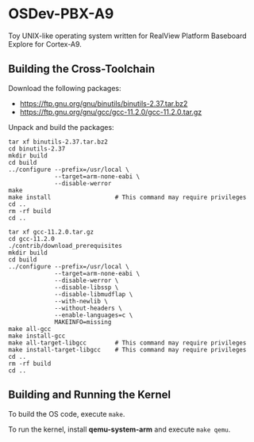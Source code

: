 # OSDev-PBX-A9

Toy UNIX-like operating system written for RealView Platform Baseboard Explore
for Cortex-A9.

## Building the Cross-Toolchain

Download the following packages:

* https://ftp.gnu.org/gnu/binutils/binutils-2.37.tar.bz2
* https://ftp.gnu.org/gnu/gcc/gcc-11.2.0/gcc-11.2.0.tar.gz

Unpack and build the packages:

```
tar xf binutils-2.37.tar.bz2
cd binutils-2.37
mkdir build
cd build
../configure --prefix=/usr/local \
             --target=arm-none-eabi \
             --disable-werror
make
make install                  # This command may require privileges
cd ..
rm -rf build
cd ..

tar xf gcc-11.2.0.tar.gz
cd gcc-11.2.0
./contrib/download_prerequisites
mkdir build
cd build
../configure --prefix=/usr/local \
             --target=arm-none-eabi \
             --disable-werror \
             --disable-libssp \
             --disable-libmudflap \
             --with-newlib \
             --without-headers \
             --enable-languages=c \
             MAKEINFO=missing
make all-gcc
make install-gcc
make all-target-libgcc        # This command may require privileges
make install-target-libgcc    # This command may require privileges
cd ..
rm -rf build
cd ..
```

## Building and Running the Kernel

To build the OS code, execute `make`.

To run the kernel, install **qemu-system-arm** and execute `make qemu`.
